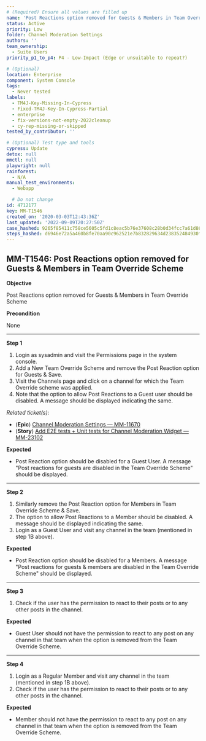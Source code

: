 ```yaml
---
# (Required) Ensure all values are filled up
name: 'Post Reactions option removed for Guests & Members in Team Override Scheme'
status: Active
priority: Low
folder: Channel Moderation Settings
authors: ''
team_ownership:
  - Suite Users
priority_p1_to_p4: P4 - Low-Impact (Edge or unsuitable to repeat?)

# (Optional)
location: Enterprise
component: System Console
tags:
  - Never tested
labels:
  - TM4J-Key-Missing-In-Cypress
  - Fixed-TM4J-Key-In-Cypress-Partial
  - enterprise
  - fix-versions-not-empty-2022cleanup
  - cy-rep-missing-or-skipped
tested_by_contributor: ''

# (Optional) Test type and tools
cypress: Update
detox: null
mmctl: null
playwright: null
rainforest:
  - N/A
manual_test_environments:
  - Webapp

  # Do not change
id: 4712177
key: MM-T1546
created_on: '2020-03-03T12:43:36Z'
last_updated: '2022-09-09T20:27:50Z'
case_hashed: 9265f85411c758ce5605c5fd1c8eac5b76e37608c28b0d34fcc7a61d869e0252bca419fcb87ee6c92a0df3372d6c536c
steps_hashed: d6946e72a5a460b8fe70aa90c962521e7b832829634d238352484930f5048e1db8ba84fba25b2bfe764dc93347ed29e9
---
```


<!-- (Auto-generated) Based on frontmatter's "key" and "name" -->

## MM-T1546: Post Reactions option removed for Guests & Members in Team Override Scheme

**Objective**

Post Reactions option removed for Guests & Members in Team Override Scheme

**Precondition**

None

---

**Step 1**

1. Login as sysadmin and visit the Permissions page in the system console.
2. Add a New Team Override Scheme and remove the Post Reaction option for Guests & Save.
3. Visit the Channels page and click on a channel for which the Team Override scheme was applied.
4. Note that the option to allow Post Reactions to a Guest user should be disabled. A message should be displayed indicating the same.

_Related ticket(s):_

- (**Epic**) [Channel Moderation Settings — MM-11670](https://mattermost.atlassian.net/browse/MM-11670)
- (**Story**) [Add E2E tests + Unit tests for Channel Moderation Widget — MM-23102](http://mmthttps%3A//mattermost.atlassian.net/browse/MM-23102)

**Expected**

- Post Reaction option should be disabled for a Guest User. A message "Post reactions for guests are disabled in the Team Override Scheme" should be displayed.

---

**Step 2**

1. Similarly remove the Post Reaction option for Members in Team Override Scheme & Save.
2. The option to allow Post Reactions to a Member should be disabled. A message should be displayed indicating the same.
3. Login as a Guest User and visit any channel in the team (mentioned in step 1B above).

**Expected**

- Post Reaction option should be disabled for a Members. A message "Post reactions for guests & members are disabled in the Team Override Scheme" should be displayed.

---

**Step 3**

1. Check if the user has the permission to react to their posts or to any other posts in the channel.

**Expected**

- Guest User should not have the permission to react to any post on any channel in that team when the option is removed from the Team Override Scheme.

---

**Step 4**

1. Login as a Regular Member and visit any channel in the team (mentioned in step 1B above).
2. Check if the user has the permission to react to their posts or to any other posts in the channel.

**Expected**

- Member should not have the permission to react to any post on any channel in that team when the option is removed from the Team Override Scheme.
